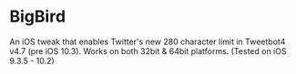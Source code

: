 # BigBird
An iOS tweak that enables Twitter's new 280 character limit in Tweetbot4 v4.7 (pre iOS 10.3). Works on both 32bit & 64bit platforms. (Tested on iOS 9.3.5 - 10.2)

